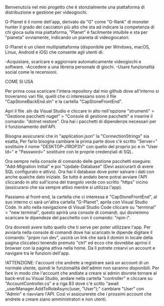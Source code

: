 Benvenuto/a nel mio progetto che è stonzialmente una piattaforma di distribuzione e gestione per videogiochi.

G-Planet è il nome dell'app, derivato da "G" come "G-Rank" di monster hunter il grado dei cacciatori più alto che sta ad indicare la competenza di chi gioca sulla mia piattaforma, "Planet" è facilmente intuibile e sta per "pianeta" ovviamente, indicando un pianeta di videogiocatori.

G-Planet è un client multipiattaforma (disponibile per Windows, macOS, Linux, Android e iOS) che consente agli utenti di:

-Acquistare, scaricare e aggiornare automaticamente videogiochi e software.
-Accedere a una libreria personale di giochi.
-Usare funzionalità social come le recensioni.

COME SI USA

Per prima cosa scaricare l'intera repository dal mio github dove all'interno si troveranno vari file, quelli che ci interessano sono il file "CapStoneBackEnd.sln" e la cartella "CapStoneFrontEnd".

Apri il file .sln da Visual Studio e cliccare in alto nell'opzione "strumenti" > "Gestione pacchetti nuget" > "Console di gestione pacchetti" e inserire il comando: "dotnet restore". 
Ora hai i pacchetti di dipendenze necessari per il funzionamento dell'API. 

Bisogna assicurarsi che in "application.json" la "ConnectionStrings" sia esatta, Per farlo bisogna cambiare la prima parte dove c'è scritto "Server=" sostituire il nome "DESKTOP-J1ROP3V" con quello del proprio pc e in "User Id=" e "Password=" sostituire con le proprie credenziali di SQL. 

Ora sempre nella console di comando delle gestione pacchetti eseguire: "Add-Migration Initial" e poi "Update-Database" (Devi assicurarti di avere SQL configurato e attivo). Ora hai il database dove poter salvare i dati con anche qualche dato iniziale. Se tutto è andato bene potrai avviare l'API cliccando in alto sull'icona del trangolo verde con scritto "https" vicino (assicurarsi che sia sempre attivo mentre si utilizza l'app).

Passiamo al front-end, la cartella che ci interessa è "CapStoneFrontEnd", al suo interno ci sarà un'altra cartella "G-Planet", aprila con Visual Studio Code.
In alto nella navigazione di Visual Studio Code cliccare su "terminal" > "new terminal", questo aprirà una console di comandi, qui dovremmo scaricare le dipendeze del pacchetto con il comando: "npm i".

Ora dovresti avere tutto quello che ti serve per poter utilizzare l'app. Per avviarla nella console di comandi dove hai scaricato le dipende digitare il comando: "pnpm run dev", uscirà un link che sarà il domini in locale della pagina cliccateci tenendo premuto "ctrl" ed ecco che dovrebbe aprirsi il browser con la pagina attiva nella home. Da lì potrete crearvi un account e navigare tra le funzioni dell'app.

!ATTENZIONE: l'account che andrete a registrare sarà un account di un normale utente, quindi le funzionalità dell'admin non saranno disponibili. Per fare in modo che l'account che andiate a creare si admin dovrete tornare al back-end su Visual Studio, andare nella cartella "controller" e cliccare su "AccountController.cs" e a riga 83 dove c'è scitto "await _userManager.AddToRoleAsync(user, "User");" cambiare "User" con "Admin" e riavviare l'API.
Così vi assicurerete che i prossimi account che andrete a creare siano amministratori e non utenti.